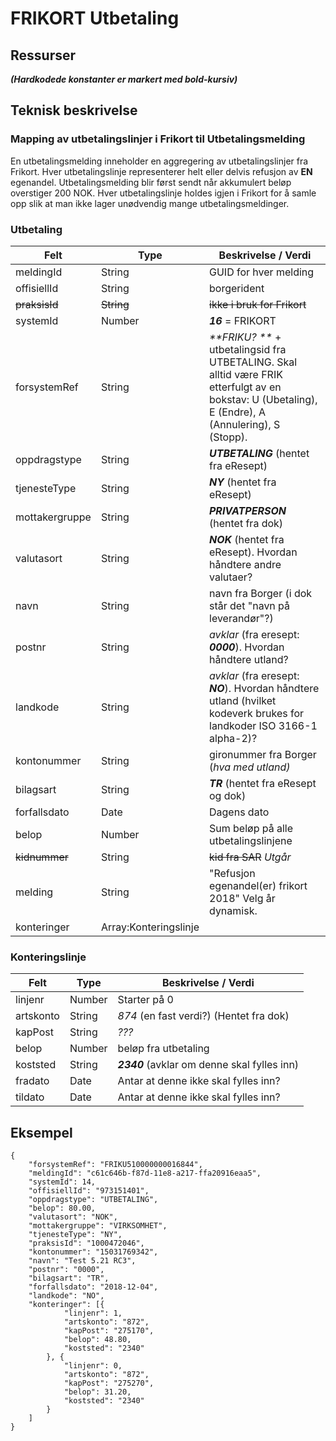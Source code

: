 # FRIKORT Utbetaling

## Ressurser
_**(Hardkodede konstanter er markert med bold-kursiv)**_

## Teknisk beskrivelse
### Mapping av utbetalingslinjer i Frikort til Utbetalingsmelding
En utbetalingsmelding inneholder en aggregering av utbetalingslinjer fra Frikort.
Hver utbetalingslinje representerer helt eller delvis refusjon av **EN** egenandel.
Utbetalingsmelding blir først sendt når akkumulert beløp overstiger 200 NOK.
Hver utbetalingslinje holdes igjen i Frikort for å samle opp slik at man ikke lager unødvendig mange utbetalingsmeldinger. 


### Utbetaling
Felt | Type | Beskrivelse / Verdi
-----|------ |-------------------
meldingId | String | GUID for hver melding
offisiellId |String | borgerident
~~praksisId~~ | ~~String~~ | ~~ikke i bruk for Frikort~~
systemId | Number | _**16**_ = FRIKORT
forsystemRef|String| _**FRIKU? **_ + utbetalingsid fra UTBETALING. Skal alltid være FRIK etterfulgt av en bokstav: U (Ubetaling), E (Endre), A (Annulering), S (Stopp).
oppdragstype|String| _**UTBETALING**_ (hentet fra eResept)
tjenesteType|String| _**NY**_ (hentet fra eResept)
mottakergruppe|String| _**PRIVATPERSON**_ (hentet fra dok)
valutasort|String| **_NOK_** (hentet fra eResept). Hvordan håndtere andre valutaer?
navn | String | navn fra Borger (i dok står det "navn på leverandør"?)
postnr | String| _avklar_ (fra eresept: _**0000**_). Hvordan håndtere utland?
landkode | String | _avklar_ (fra eresept: _**NO**_). Hvordan håndtere utland (hvilket kodeverk brukes for landkoder ISO 3166-1 alpha-2)?
kontonummer | String | gironummer fra Borger (_hva med utland)_
bilagsart | String | _**TR**_ (hentet fra eResept og dok)
forfallsdato | Date| Dagens dato 
belop | Number | Sum beløp på alle utbetalingslinjene
~~kidnummer~~ | String | ~~kid fra SAR~~ _Utgår_
melding | String | "Refusjon egenandel(er) frikort 2018" Velg år dynamisk.
konteringer | Array:Konteringslinje |

### Konteringslinje
Felt | Type | Beskrivelse / Verdi
-----|----- |--------------------
linjenr | Number | Starter på 0
artskonto | String | _874_ (en fast verdi?) (Hentet fra dok)
kapPost | String | _???_ 
belop | Number | beløp fra utbetaling
koststed | String | _**2340**_ (avklar om denne skal fylles inn)
fradato | Date | Antar at denne ikke skal fylles inn?
tildato | Date | Antar at denne ikke skal fylles inn?
 


## Eksempel

```
{
	"forsystemRef": "FRIKU510000000016844",
	"meldingId": "c61c646b-f87d-11e8-a217-ffa20916eaa5",
	"systemId": 14,
	"offisiellId": "973151401",
	"oppdragstype": "UTBETALING",
	"belop": 80.00,
	"valutasort": "NOK",
	"mottakergruppe": "VIRKSOMHET",
	"tjenesteType": "NY",
	"praksisId": "1000472046",
	"kontonummer": "15031769342",
	"navn": "Test 5.21 RC3",
	"postnr": "0000",
	"bilagsart": "TR",
	"forfallsdato": "2018-12-04",
	"landkode": "NO",
	"konteringer": [{
			"linjenr": 1,
			"artskonto": "872",
			"kapPost": "275170",
			"belop": 48.80,
			"koststed": "2340"
		}, {
			"linjenr": 0,
			"artskonto": "872",
			"kapPost": "275270",
			"belop": 31.20,
			"koststed": "2340"
		}
	]
}
```